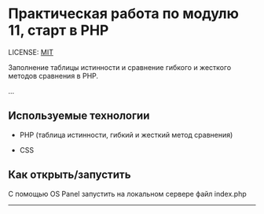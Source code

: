 # Практическая работа по модулю 11, старт в PHP

LICENSE: [MIT](/license.md)


Заполнение таблицы истинности и сравнение гибкого и жесткого методов сравнения в PHP.

…

## Используемые технологии

* PHP (таблица истинности, гибкий и жесткий метод сравнения)

* CSS 



## Как открыть/запустить

С помощью OS Panel запустить на локальном сервере файл index.php


---
